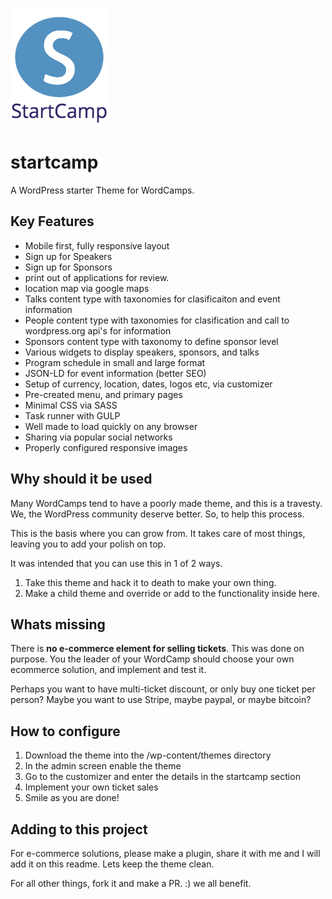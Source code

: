 ![alt text](https://raw.githubusercontent.com/andykillen/startcamp/master/images/startcamp.png "Startcamp logo")

# startcamp
A WordPress starter Theme for WordCamps.

## Key Features

- Mobile first, fully responsive layout
- Sign up for Speakers
- Sign up for Sponsors
- print out of applications for review.
- location map via google maps
- Talks content type with taxonomies for clasificaiton and event information
- People content type with taxonomies for clasification and call to wordpress.org api's for information
- Sponsors content type with taxonomy to define sponsor level
- Various widgets to display speakers, sponsors, and talks
- Program schedule in small and large format
- JSON-LD for event information (better SEO)
- Setup of currency, location, dates, logos etc, via customizer
- Pre-created menu, and primary pages
- Minimal CSS via SASS
- Task runner with GULP
- Well made to load quickly on any browser
- Sharing via popular social networks
- Properly configured responsive images

## Why should it be used

Many WordCamps tend to have a poorly made theme, and this is a travesty.  We, the WordPress community deserve better. 
So, to help this process.  

This is the basis where you can grow from.  It takes care of most things, leaving you to add your polish on top. 

It was intended that you can use this in 1 of 2 ways.  

1. Take this theme and hack it to death to make your own thing.  
2. Make a child theme and override or add to the functionality inside here. 

## Whats missing

There is **no e-commerce element for selling tickets**.  This was done on purpose.
You the leader of your WordCamp should choose your own ecommerce solution, and implement and test it.

Perhaps you want to have multi-ticket discount, or only buy one ticket per person? Maybe you want to use Stripe, 
maybe paypal, or maybe bitcoin? 

## How to configure

1. Download the theme into the /wp-content/themes directory
2. In the admin screen enable the theme
3. Go to the customizer and enter the details in the startcamp section
4. Implement your own ticket sales 
5. Smile as you are done!

## Adding to this project

For e-commerce solutions, please make a plugin, share it with me and I will add it on this readme. Lets keep the theme clean.

For all other things, fork it and make a PR.  :)  we all benefit.
